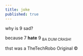 ```yaml
---
title: joke
published: true
---
```


why is 9 sad?

because 7 **hate** 9 <sub>BA DUM CRASH!</sub>

thst was a TheTechRobo Original &copy;
